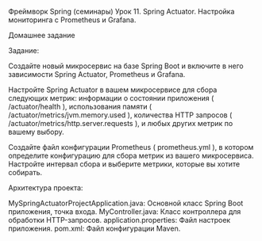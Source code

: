 Фреймворк Spring (семинары)
Урок 11. Spring Actuator. Настройка мониторинга с Prometheus и Grafana.

Домашнее задание

Задание:

Создайте новый микросервис на базе Spring Boot и включите в него зависимости Spring Actuator, Prometheus и Grafana.

Настройте Spring Actuator в вашем микросервисе для сбора следующих метрик: информации о состоянии приложения (
/actuator/health
), использования памяти (
/actuator/metrics/jvm.memory.used
), количества HTTP запросов (
/actuator/metrics/http.server.requests
), и любых других метрик по вашему выбору.

Создайте файл конфигурации Prometheus (
prometheus.yml
), в котором определите конфигурацию для сбора метрик из вашего микросервиса. Настройте интервал сбора и выберите метрики, которые вы хотите собирать.

Архитектура проекта:

MySpringActuatorProjectApplication.java: Основной класс Spring Boot приложения, точка входа.
MyController.java: Класс контроллера для обработки HTTP-запросов.
application.properties: Файл настроек приложения.
pom.xml: Файл конфигурации Maven.
